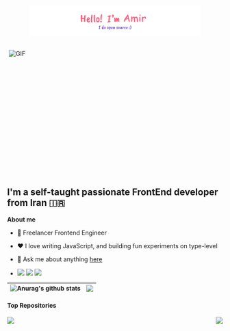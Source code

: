 <p align="center"><a href="https://persiandarik.github.io"><img width="80%" src="./assets/gh-readme-header.png" /></a></p>

<br />

<img align="right" alt="GIF" src="https://i.pinimg.com/originals/91/6b/1c/916b1c0b9788ad87b9ccdfc71bbdadf3.gif" width="500" height="320" />

## I'm a self-taught passionate FrontEnd developer from Iran 🇮🇷

**About me**

- 💼 Freelancer Frontend Engineer
<!-- - 💼 FrontEnd Engineer at [Razorpay](http://razorpay.com/) -->

<!-- - 📈 Built github-readme-stats, verlyjs and more, **50m+** hits • **31K** stars on GitHub -->

- ❤️ I love writing JavaScript, and building fun experiments on type-level

- 💬 Ask me about anything [here](https://github.com/persiandarik/persiandarik/issues)

- <code><img height="20" src="https://cdn.iconscout.com/icon/free/png-512/free-javascript-3628858-3029998.png?f=avif&w=256"></code>
<code><img height="20" src="https://cdn.iconscout.com/icon/free/png-512/free-html-3628838-3030115.png?f=avif&w=256"></code> 
<code><img height="20" src="https://cdn.iconscout.com/icon/free/png-512/free-css3-11-1175239.png"></code> 
<!-- <code><img height="20" src="https://raw.githubusercontent.com/github/explore/80688e429a7d4ef2fca1e82350fe8e3517d3494d/topics/typescript/typescript.png"></code>
<code><img height="20" src="https://raw.githubusercontent.com/github/explore/80688e429a7d4ef2fca1e82350fe8e3517d3494d/topics/react/react.png"></code>
<code><img height="20" src="https://raw.githubusercontent.com/github/explore/5c058a388828bb5fde0bcafd4bc867b5bb3f26f3/topics/graphql/graphql.png"></code>
<code><img height="20" src="https://raw.githubusercontent.com/github/explore/80688e429a7d4ef2fca1e82350fe8e3517d3494d/topics/nodejs/nodejs.png"></code>     -->


| <a href="https://github.com/anuraghazra/github-readme-stats"><img align="left" src="https://github-readme-stats.vercel.app/api?username=persiandarik&show_icons=true&include_all_commits=true&theme=buefy&rank_icon=github&hide_border=true" alt="Anurag's github stats" /></a> | <a href="https://github.com/anuraghazra/github-readme-stats"><img align="right" src="https://github-readme-stats.vercel.app/api/top-langs/?username=persiandarik&layout=compact&theme=buefy&hide_border=true" /></a> |
| ------------- | ------------- |

#### Top Repositories


<a href="https://github.com/persiandarik/persiandarik">
  <img align="left" src="https://github-readme-stats.vercel.app/api/pin/?username=persiandarik&repo=persiandarik&theme=buefy" />
</a>
<a href="https://github.com/persiandarik/persiandarik.github.io">
  <img align="right" src="https://github-readme-stats.vercel.app/api/pin/?username=persiandarik&repo=persiandarik.github.io&theme=buefy" />
</a>

 


<!-- <a href="https://twitter.com/persiandarik">
  <img align="right" alt="persiandarik | Twitter" height="50px"  src="https://raw.githubusercontent.com/anuraghazra/anuraghazra/master/assets/twitter.svg" />
</a> -->

<!-- ## Task List

- [x] html
- [x] css
- [x] js
- [ ] vue -->

<!-- 
### Watch my contribution graph eaten by the snake🐍

![snake gif](https://github.com/persiandarik/persiandarik/blob/output/github-contribution-grid-snake.gif) -->